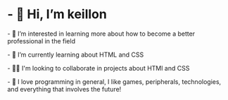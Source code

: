 <h1>- 👋 Hi, I’m keillon</h1>
<p>- 👀 I’m interested in learning more about how to become a better professional in the field</p>
<p>- 🌱 I’m currently learning about HTML and CSS</p>
<p>- 👨‍💻 I'm looking to collaborate in projects about HTMl and CSS</p>
<p>- 💞️ I love programming in general, I like games, peripherals, technologies, and everything that involves the future!</p>

<!---
keillon/keillon is a ✨ special ✨ repository because its `README.md` (this file) appears on your GitHub profile.
You can click the Preview link to take a look at your changes.
--->
